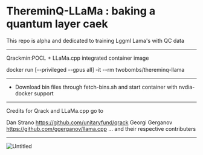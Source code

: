 # ThereminQ-LLaMa : baking a quantum layer caek

This repo is alpha and dedicated to training Lggml Lama's with QC data

--------

Qrackmin:POCL + LLaMa.cpp integrated container image

docker run [--privileged --gpus all] -it --rm twobombs/thereminq-llama

--------

- Download bin files through fetch-bins.sh and start container with nvdia-docker support

--------

Credits for Qrack and LLaMa.cpp go to

Dan Strano https://github.com/unitaryfund/qrack 
Georgi Gerganov https://github.com/ggerganov/llama.cpp
... and their respective contributers

--------
![Untitled](https://user-images.githubusercontent.com/12692227/232248160-f4c2a3aa-fd19-4b62-b6f2-532ec44ca0e3.png)
